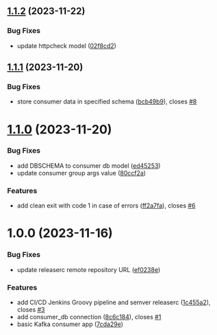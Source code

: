 ## [1.1.2](https://github.com/csye7125-fall2023-group05/consumer/compare/v1.1.1...v1.1.2) (2023-11-22)


### Bug Fixes

* update httpcheck model ([02f8cd2](https://github.com/csye7125-fall2023-group05/consumer/commit/02f8cd231558a56bd5659ace1c53059a1833ecad))

## [1.1.1](https://github.com/csye7125-fall2023-group05/consumer/compare/v1.1.0...v1.1.1) (2023-11-20)


### Bug Fixes

* store consumer data in specified schema ([bcb49b9](https://github.com/csye7125-fall2023-group05/consumer/commit/bcb49b932bc3d2ac8f0a82cefa78e5915ecb3729)), closes [#8](https://github.com/csye7125-fall2023-group05/consumer/issues/8)

# [1.1.0](https://github.com/csye7125-fall2023-group05/consumer/compare/v1.0.0...v1.1.0) (2023-11-20)


### Bug Fixes

* add DBSCHEMA to consumer db model ([ed45253](https://github.com/csye7125-fall2023-group05/consumer/commit/ed452536519870b487337b2f344d5a2f34eaccc3))
* update consumer group args value ([80ccf2a](https://github.com/csye7125-fall2023-group05/consumer/commit/80ccf2a889e1a6d08d74de1fe7c4ecc28d11ba3d))


### Features

* add clean exit with code 1 in case of errors ([ff2a7fa](https://github.com/csye7125-fall2023-group05/consumer/commit/ff2a7fa77888c61115fa3abd369bb42c30db2455)), closes [#6](https://github.com/csye7125-fall2023-group05/consumer/issues/6)

# 1.0.0 (2023-11-16)


### Bug Fixes

* update releaserc remote repository URL ([ef0238e](https://github.com/csye7125-fall2023-group05/consumer/commit/ef0238e6543b1fc0534be8a9804728f9184e5a8d))


### Features

* add CI/CD Jenkins Groovy pipeline and semver releaserc ([1c455a2](https://github.com/csye7125-fall2023-group05/consumer/commit/1c455a2e16ad36e138cdbbb1c719a581b256eeda)), closes [#3](https://github.com/csye7125-fall2023-group05/consumer/issues/3)
* add consumer_db connection ([8c6c184](https://github.com/csye7125-fall2023-group05/consumer/commit/8c6c184fe9067cd9e3faa731e4f14de3fefa73de)), closes [#1](https://github.com/csye7125-fall2023-group05/consumer/issues/1)
* basic Kafka consumer app ([7cda29e](https://github.com/csye7125-fall2023-group05/consumer/commit/7cda29ec940d0804a4f9ac5ec622022e2b940eb5))
